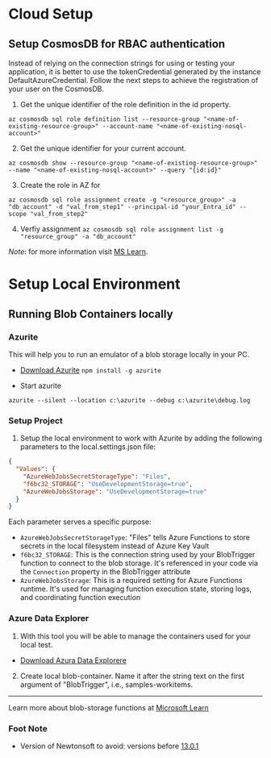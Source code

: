 # Cloud Setup

## Setup CosmosDB for RBAC authentication

Instead of relying on the connection strings for using or testing your application, it is better to use the tokenCredential generated by the instance DefaultAzureCredential. Follow the next steps to achieve the registration of your user on the CosmosDB.

1. Get the unique identifier of the role definition in the id property.

```az cosmosdb sql role definition list --resource-group "<name-of-existing-resource-group>" --account-name "<name-of-existing-nosql-account>"```

2. Get the unique identifier for your current account.

```az cosmosdb show --resource-group "<name-of-existing-resource-group>" --name "<name-of-existing-nosql-account>" --query "{id:id}"```

3. Create the role in AZ for

```az cosmosdb sql role assignment create -g "<resource_group>" -a "db_account" -d "val_from_step1" --principal-id "your_Entra_id" --scope "val_from_step2"```

4. Verfiy assignment
```az cosmosdb sql role assignment list -g "resource_group" -a "db_account"```

*Note*: for more information visit [MS Learn](https://learn.microsoft.com/en-us/azure/cosmos-db/nosql/security/how-to-grant-data-plane-role-based-access?tabs=built-in-definition%2Ccsharp&pivots=azure-interface-cli#assign-a-system-assigned-managed-identity-to-a-function-app).

# Setup Local Environment


## Running Blob Containers locally

### Azurite

This will help you to run an emulator of a blob storage locally in your PC.

- [Download Azurite](https://learn.microsoft.com/en-us/azure/storage/common/storage-use-azurite?tabs=visual-studio-code%2Cblob-storage#configure-azurite-extension-settings)
```npm install -g azurite```

- Start azurite

````azurite --silent --location c:\azurite --debug c:\azurite\debug.log````

### Setup Project

1. Setup the local environment to work with Azurite by adding the following parameters to the local.settings.json file:

```json
{
  "Values": {
    "AzureWebJobsSecretStorageType": "Files",
    "f6bc32_STORAGE": "UseDevelopmentStorage=true",
    "AzureWebJobsStorage": "UseDevelopmentStorage=true"
  }
}
```

Each parameter serves a specific purpose:
- `AzureWebJobsSecretStorageType`: "Files" tells Azure Functions to store secrets in the local filesystem instead of Azure Key Vault
- `f6bc32_STORAGE`: This is the connection string used by your BlobTrigger function to connect to the blob storage. It's referenced in your code via the `Connection` property in the BlobTrigger attribute
- `AzureWebJobsStorage`: This is a required setting for Azure Functions runtime. It's used for managing function execution state, storing logs, and coordinating function execution

### Azure Data Explorer

1. With this tool you will be able to manage the containers used for your local test.

- [Download Azura Data Explorere](https://azure.microsoft.com/en-us/products/storage/storage-explorer#Download-4)

2. Create local blob-container. Name it after the string text on the first argument of "BlobTrigger", i.e., samples-workitems.

---

Learn more about blob-storage functions at [Microsoft Learn](https://learn.microsoft.com/en-us/azure/azure-functions/functions-bindings-storage-blob-trigger?tabs=python-v2%2Cisolated-process%2Cnodejs-v4%2Cextensionv5&pivots=programming-language-csharp)

### Foot Note 

- Version of Newtonsoft to avoid: versions before [13.0.1](https://www.cvedetails.com/vulnerability-list/vendor_id-34310/product_id-167663/Newtonsoft-Json.net.html)